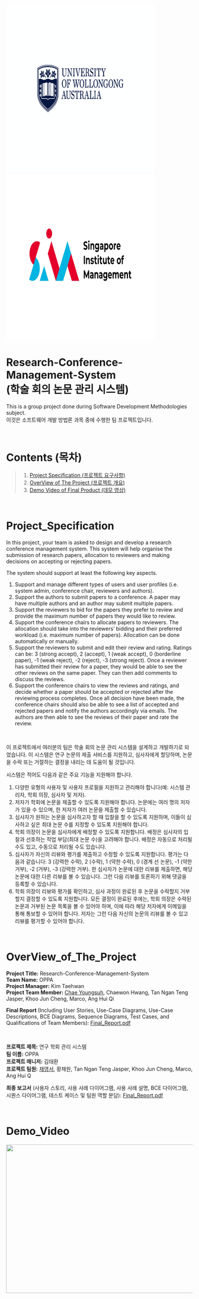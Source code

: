 <div>
  <img src="https://github.com/anica0206/Contactless-Hotel-Check-In-System/blob/main/doc/uow_logo.png"  width="400" height="450"/>
  <img src="https://github.com/anica0206/Contactless-Hotel-Check-In-System/blob/main/doc/sim_logo.jpg"  width="400" height="450"/>
</div>
                                          
# Research-Conference-Management-System <br> (학술 회의 논문 관리 시스템)
This is a group project done during Software Development Methodologies subject.<br>
이것은 소프트웨어 개발 방법론 과목 중에 수행한 팀 프로젝트입니다.

<br>

# Contents (목차)

>1. [Project Specification (프로젝트 요구사항)](#Project_Specification)
>2. [OverView of The Project (프로젝트 개요)](#OverView_of_The_Project)
>3. [Demo Video of Final Product (데모 영상)](#Demo_Video)

<br>

# Project_Specification
In this project, your team is asked to design and develop a research conference management system. This 
system will help organise the submission of research papers, allocation to reviewers and making decisions on 
accepting or rejecting papers. 

The system should support at least the following key aspects. 
1. Support and manage different types of users and user profiles (i.e. system admin, conference chair, 
reviewers and authors). 
2. Support the authors to submit papers to a conference. A paper may have multiple authors and an author 
may submit multiple papers. 
3. Support the reviewers to bid for the papers they prefer to review and provide the maximum number of 
papers they would like to review. 
4. Support the conference chairs to allocate papers to reviewers. The allocation should take into the 
reviewers’ bidding and their preferred workload (i.e. maximum number of papers). Allocation can be 
done automatically or manually. 
5. Support the reviewers to submit and edit their review and rating. Ratings can be: 3 (strong accept), 2 
(accept), 1 (weak accept), 0 (borderline paper), -1 (weak reject), -2 (reject), -3 (strong reject). Once a 
reviewer has submitted their review for a paper, they would be able to see the other reviews on the same
paper. They can then add comments to discuss the reviews. 
6. Support the conference chairs to view the reviews and ratings, and decide whether a paper should be 
accepted or rejected after the reviewing process completes. Once all decision have been made, the 
conference chairs should also be able to see a list of accepted and rejected papers and notify the authors 
accordingly via emails. The authors are then able to see the reviews of their paper and rate the review.

<br>

이 프로젝트에서 여러분의 팀은 학술 회의 논문 관리 시스템을 설계하고 개발하기로 되었습니다.
이 시스템은 연구 논문의 제출 서비스를 지원하고, 심사자에게 할당하며, 논문을 수락 또는 거절하는 결정을 내리는 데 도움이 될 것입니다.

시스템은 적어도 다음과 같은 주요 기능을 지원해야 합니다.

1. 다양한 유형의 사용자 및 사용자 프로필을 지원하고 관리해야 합니다(예: 시스템 관리자, 학회 의장, 심사자 및 저자).
2. 저자가 학회에 논문을 제출할 수 있도록 지원해야 합니다. 논문에는 여러 명의 저자가 있을 수 있으며, 한 저자가 여러 논문을 제출할 수 있습니다.
3. 심사자가 원하는 논문을 심사하고자 할 때 입찰을 할 수 있도록 지원하며, 이들이 심사하고 싶은 최대 논문 수를 지정할 수 있도록 지원해야 합니다.
4. 학회 의장이 논문을 심사자에게 배정할 수 있도록 지원합니다. 배정은 심사자의 입찰과 선호하는 작업 부담(최대 논문 수)을 고려해야 합니다. 배정은 자동으로 처리될 수도 있고, 수동으로 처리될 수도 있습니다.
5. 심사자가 자신의 리뷰와 평가를 제출하고 수정할 수 있도록 지원합니다. 평가는 다음과 같습니다: 3 (강력한 수락), 2 (수락), 1 (약한 수락), 0 (경계 선 논문), -1 (약한 거부), -2 (거부), -3 (강력한 거부). 한 심사자가 논문에 대한 리뷰를 제출하면, 해당 논문에 대한 다른 리뷰를 볼 수 있습니다. 그런 다음 리뷰를 토론하기 위해 댓글을 등록할 수 있습니다.
6. 학회 의장이 리뷰와 평가를 확인하고, 심사 과정이 완료된 후 논문을 수락할지 거부할지 결정할 수 있도록 지원합니다. 모든 결정이 완료된 후에는, 학회 의장은 수락된 논문과 거부된 논문 목록을 볼 수 있어야 하며, 이에 따라 해당 저자에게 이메일을 통해 통보할 수 있어야 합니다. 저자는 그런 다음 자신의 논문의 리뷰를 볼 수 있고 리뷰를 평가할 수 있어야 합니다.

<br>

# OverView_of_The_Project

<b>Project Title:</b> Research-Conference-Management-System <br>
<b>Team Name:</b> OPPA <br>
<b>Project Manager:</b> Kim Taehwan <br>
<b>Project Team Member: </b> [Chae Youngsuh](https://github.com/anica0206), Chaewon Hwang, Tan Ngan Teng Jasper, Khoo Jun Cheng, Marco, Ang Hui Qi <br>

<b>Final Report </b>(Including User Stories, Use-Case Diagrams, Use-Case Descriptions, BCE Diagrams, Sequence Diagrams, Test Cases, and Qualifications of Team Members):
[Final_Report.pdf](https://github.com/anica0206/Research-Conference-Management-System/blob/main/doc/OPPA_Final%20Report.pdf)

<br>

<b>프로젝트 제목:</b> 연구 학회 관리 시스템 <br>
<b>팀 이름:</b> OPPA <br>
<b>프로젝트 매니저:</b> 김태환 <br>
<b>프로젝트 팀원:</b> [채영서](https://github.com/anica0206), 황채원, Tan Ngan Teng Jasper, Khoo Jun Cheng, Marco, Ang Hui Q <br>

<b>최종 보고서</b> (사용자 스토리, 사용 사례 다이어그램, 사용 사례 설명, BCE 다이어그램, 시퀀스 다이어그램, 테스트 케이스 및 팀원 역할 분담): [Final_Report.pdf](https://github.com/anica0206/Research-Conference-Management-System/blob/main/doc/OPPA_Final%20Report.pdf)

<br>

# Demo_Video

<img src="https://github.com/anica0206/Research-Conference-Management-System/blob/main/doc/T1_Oppa_live_demo.gif"  width="800" height="400"/>



</details>
  

